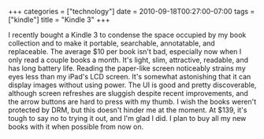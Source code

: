 +++
categories = ["technology"]
date = 2010-09-18T00:27:00-07:00
tags = ["kindle"]
title = "Kindle 3"
+++

I recently bought a Kindle 3 to condense the space occupied by my book collection and to make it portable, searchable, annotatable, and replaceable. The average $10 per book isn't bad, especially now when I only read a couple books a month. It's light, slim, attractive, readable, and has long battery life. Reading the paper-like screen noticeably strains my eyes less than my iPad's LCD screen. It's somewhat astonishing that it can display images without using power. The UI is good and pretty discoverable, although screen refreshes are sluggish despite recent improvements, and the arrow buttons are hard to press with my thumb. I wish the books weren't protected by DRM, but this doesn't hinder me at the moment. At $139, it's tough to say no to trying it out, and I'm glad I did. I plan to buy all my new books with it when possible from now on.
